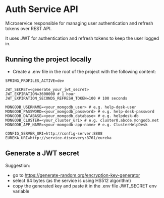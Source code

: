# Auth Service API

Microservice responsible for managing user authentication and refresh tokens over REST API.

It uses JWT for authentication and refresh tokens to keep the user logged in.

## Running the project locally

- Create a .env file in the root of the project with the following content:

```properties
SPRING_PROFILES_ACTIVE=dev

JWT_SECRET=<generate_your_jwt_secret>
JWT_EXPIRATION=3600000 # 1 hour
JWT_EXPIRATION_SECONDS_REFRESH_TOKEN=100 # 100 seconds

MONGODB_USERNAME=<your_mongodb_user> # e.g. help-desk-user
MONGODB_PASSWORD=<your_mongodb_password> # e.g. help-desk-password
MONGODB_DATABASE=<your_mongodb_database> # e.g. helpdesk-db
MONGODB_CLUSTER=<your_cluster_uri> # e.g. cluster0.abcde.mongodb.net
MONGODB_APP_NAME=<your-mongodb-app-name> # e.g. ClusterHelpDesk

CONFIG_SERVER_URI=http://config-server:8888
EUREKA_URI=http://service-discovery:8761/eureka
```

## Generate a JWT secret

Suggestion:

- go to https://generate-random.org/encryption-key-generator
- select 64 bytes (as the service is using HS512 algorithm)
- copy the generated key and paste it in the .env file JWT_SECRET env variable